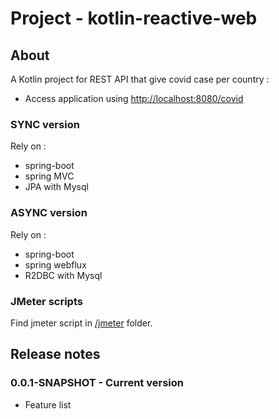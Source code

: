 # Project - kotlin-reactive-web

## About

A Kotlin project for REST API that give covid case per country :

* Access application using [http://localhost:8080/covid](http://localhost:8080/covid)

### SYNC version

Rely on :

* spring-boot
* spring MVC
* JPA with Mysql

### ASYNC version

Rely on :

* spring-boot
* spring webflux
* R2DBC with Mysql

### JMeter scripts

Find jmeter script in [/jmeter](/jmeter) folder.

## Release notes

### 0.0.1-SNAPSHOT - Current version

* Feature list